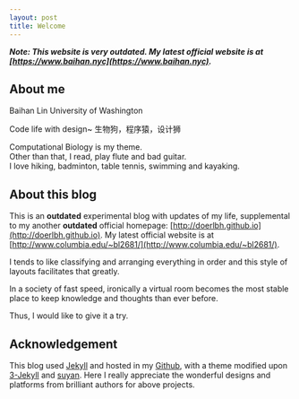 ```yaml
---
layout: post
title: Welcome
---
```


**_Note: This website is very outdated. My latest official website is at [https://www.baihan.nyc](https://www.baihan.nyc)._**

## About me

Baihan Lin
University of Washington

Code life with design~
生物狗，程序猿，设计狮  

Computational Biology is my theme.  
Other than that, I read, play flute and bad guitar.  
I love hiking, badminton, table tennis, swimming and kayaking.  

## About this blog

This is an **outdated** experimental blog with updates of my life, supplemental to my another **outdated** official homepage: [http://doerlbh.github.io](http://doerlbh.github.io). My latest official website is at [http://www.columbia.edu/~bl2681/](http://www.columbia.edu/~bl2681/).

I tends to like classifying and arranging everything in order and this style of layouts facilitates that greatly.  

In a society of fast speed, ironically a virtual room becomes the most stable place to keep knowledge and thoughts than ever before.   

Thus, I would like to give it a try.  

## Acknowledgement  

This blog used [Jekyll](http://jekyllrb.com/) and hosted in my [Github](https://github.com/DoerBlog/doerblog.github.io), with a theme modified upon [3-Jekyll](https://github.com/P233/3-Jekyll) and [suyan](https://github.com/suyan/suyan.github.io). Here I really appreciate the wonderful designs and platforms from brilliant authors for above projects.  